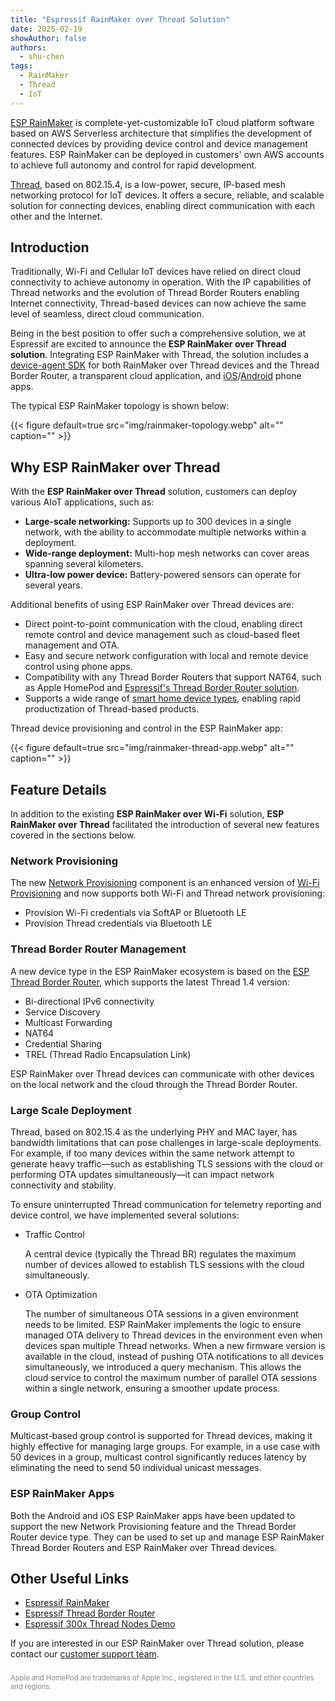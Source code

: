 ```yaml
---
title: "Espressif RainMaker over Thread Solution"
date: 2025-02-19
showAuthor: false
authors:
  - shu-chen
tags:
  - RainMaker
  - Thread
  - IoT
---
```


[ESP RainMaker](https://developer.espressif.com/blog/esp-rainmaker/) is complete-yet-customizable IoT cloud platform software based on AWS Serverless architecture that simplifies the development of connected devices by providing device control and device management features. ESP RainMaker can be deployed in customers' own AWS accounts to achieve full autonomy and control for rapid development.

[Thread](https://threadgroup.org/), based on 802.15.4, is a low-power, secure, IP-based mesh networking protocol for IoT devices. It offers a secure, reliable, and scalable solution for connecting devices, enabling direct communication with each other and the Internet.

## Introduction

Traditionally, Wi-Fi and Cellular IoT devices have relied on direct cloud connectivity to achieve autonomy in operation. With the IP capabilities of Thread networks and the evolution of Thread Border Routers enabling Internet connectivity, Thread-based devices can now achieve the same level of seamless, direct cloud communication.

Being in the best position to offer such a comprehensive solution, we at Espressif are excited to announce the **ESP RainMaker over Thread solution**. Integrating ESP RainMaker with Thread, the solution includes a [device-agent SDK](https://github.com/espressif/esp-rainmaker/) for both RainMaker over Thread devices and the Thread Border Router, a transparent cloud application, and [iOS](https://apps.apple.com/us/app/esp-rainmaker/id1497491540)/[Android](https://play.google.com/store/apps/details?id=com.espressif.rainmaker&hl=en_IN) phone apps.

The typical ESP RainMaker topology is shown below:

  {{< figure
      default=true
      src="img/rainmaker-topology.webp"
      alt=""
      caption=""
      >}}

## Why ESP RainMaker over Thread

With the **ESP RainMaker over Thread** solution, customers can deploy various AIoT applications, such as:

- **Large-scale networking:** Supports up to 300 devices in a single network, with the ability to accommodate multiple networks within a deployment.
- **Wide-range deployment:** Multi-hop mesh networks can cover areas spanning several kilometers.
- **Ultra-low power device:** Battery-powered sensors can operate for several years.

Additional benefits of using ESP RainMaker over Thread devices are:

- Direct point-to-point communication with the cloud, enabling direct remote control and device management such as cloud-based fleet management and OTA.
- Easy and secure network configuration with local and remote device control using phone apps.
- Compatibility with any Thread Border Routers that support NAT64, such as Apple HomePod and [Espressif's Thread Border Router solution](https://developer.espressif.com/blog/espressif-thread-border-router/).
- Supports a wide range of [smart home device types](https://docs.rainmaker.espressif.com/docs/product_overview/concepts/terminologies#devices), enabling rapid productization of Thread-based products.

Thread device provisioning and control in the ESP RainMaker app:

  {{< figure
      default=true
      src="img/rainmaker-thread-app.webp"
      alt=""
      caption=""
      >}}

## Feature Details

In addition to the existing **ESP RainMaker over Wi-Fi** solution, **ESP RainMaker over Thread** facilitated the introduction of several new features covered in the sections below.

### Network Provisioning

The new [Network Provisioning](https://components.espressif.com/components/espressif/network_provisioning) component is an enhanced version of [Wi-Fi Provisioning](https://docs.espressif.com/projects/esp-idf/en/stable/esp32/api-reference/provisioning/wifi_provisioning.html) and now supports both Wi-Fi and Thread network provisioning:

- Provision Wi-Fi credentials via SoftAP or Bluetooth LE
- Provision Thread credentials via Bluetooth LE

### Thread Border Router Management

A new device type in the ESP RainMaker ecosystem is based on the [ESP Thread Border Router](https://developer.espressif.com/blog/espressif-thread-border-router/), which supports the latest Thread 1.4 version:

- Bi-directional IPv6 connectivity
- Service Discovery
- Multicast Forwarding
- NAT64
- Credential Sharing
- TREL (Thread Radio Encapsulation Link)

ESP RainMaker over Thread devices can communicate with other devices on the local network and the cloud through the Thread Border Router.

### Large Scale Deployment

Thread, based on 802.15.4 as the underlying PHY and MAC layer, has bandwidth limitations that can pose challenges in large-scale deployments. For example, if too many devices within the same network attempt to generate heavy traffic—such as establishing TLS sessions with the cloud or performing OTA updates simultaneously—it can impact network connectivity and stability.

To ensure uninterrupted Thread communication for telemetry reporting and device control, we have implemented several solutions:

- Traffic Control

  A central device (typically the Thread BR) regulates the maximum number of devices allowed to establish TLS sessions with the cloud simultaneously.

- OTA Optimization

  The number of simultaneous OTA sessions in a given environment needs to be limited. ESP RainMaker implements the logic to ensure managed OTA delivery to Thread devices in the environment even when devices span multiple Thread networks. When a new firmware version is available in the cloud, instead of pushing OTA notifications to all devices simultaneously, we introduced a query mechanism. This allows the cloud service to control the maximum number of parallel OTA sessions within a single network, ensuring a smoother update process.

### Group Control

Multicast-based group control is supported for Thread devices, making it highly effective for managing large groups. For example, in a use case with 50 devices in a group, multicast control significantly reduces latency by eliminating the need to send 50 individual unicast messages.

### ESP RainMaker Apps

Both the Android and iOS ESP RainMaker apps have been updated to support the new Network Provisioning feature and the Thread Border Router device type. They can be used to set up and manage ESP RainMaker Thread Border Routers and ESP RainMaker over Thread devices.

## Other Useful Links

- [Espressif RainMaker](https://rainmaker.espressif.com/)
- [Espressif Thread Border Router](https://docs.espressif.com/projects/esp-thread-br)
- [Espressif 300x Thread Nodes Demo](https://www.youtube.com/watch?v=0WXcu_r_lvQ)

If you are interested in our ESP RainMaker over Thread solution, please contact our [customer support team](https://www.espressif.com/en/contact-us/sales-questions).

<div style="font-size: 0.8em; color: #888; margin-top: 2em;">
Apple and HomePod are trademarks of Apple Inc., registered in the U.S. and other countries and regions.
</div>
